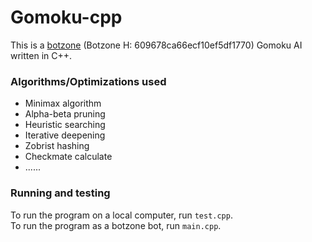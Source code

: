 # Gomoku-cpp

This is a [botzone](https://www.botzone.org.cn/) (Botzone H: 609678ca66ecf10ef5df1770) Gomoku AI written in C++. 

### Algorithms/Optimizations used
- Minimax algorithm
- Alpha-beta pruning
- Heuristic searching
- Iterative deepening
- Zobrist hashing
- Checkmate calculate
- ......

### Running and testing
To run the program on a local computer, run `test.cpp`. <br />
To run the program as a botzone bot, run `main.cpp`.
